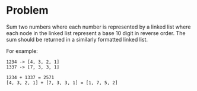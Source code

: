 # Problem
Sum two numbers where each number is represented by a linked list where each node in the linked list represent a base 10 digit in reverse order. The sum should be returned in a similarly formatted linked list.

For example:
```
1234 -> [4, 3, 2, 1]
1337 -> [7, 3, 3, 1]

1234 + 1337 = 2571
[4, 3, 2, 1] + [7, 3, 3, 1] = [1, 7, 5, 2]
```